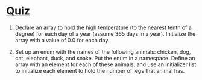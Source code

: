 # [Quiz](https://www.learncpp.com/cpp-tutorial/62-arrays-part-ii/)

1) Declare an array to hold the high temperature (to the nearest tenth of a degree) for each day of a year (assume 365 days in a year). Initialize the array with a value of 0.0 for each day.

2) Set up an enum with the names of the following animals: chicken, dog, cat, elephant, duck, and snake. Put the enum in a namespace. Define an array with an element for each of these animals, and use an initializer list to initialize each element to hold the number of legs that animal has.
